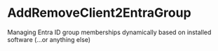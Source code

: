 # AddRemoveClient2EntraGroup
Managing Entra ID group memberships dynamically based on installed software (...or anything else)
